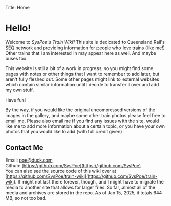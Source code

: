 Title: Home

# Hello!

Welcome to _SysPoe's Train Wiki!_
This site is dedicated to Queensland Rail's SEQ network and providing information for people who love trains (like me!) Other trains that I am interested in may appear here as well. And maybe buses too.

This website is still a bit of a work in progress, so you might find some pages with notes or other things that I want to remember to add later, but aren't fully fleshed out. Some other pages might link to external websites which contain similar information until I decide to transfer it over and add my own stuff.

Have fun!

By the way, if you would like the original uncompressed versions of the images in the gallery, and maybe some other train photos please feel free to [email me](mailto:poe@duck.com). Please also email me if you find any issues with the site, would like me to add more information about a certain topic, or you have your own photos that you would like to add (with full credit given).

## Contact Me

Email: [poe@duck.com](mailto:poe@duck.com) <br>
Github: [https://github.com/SysPoe](https://github.com/SysPoe) <br>
You can also see the source code of this wiki over at [https://github.com/SysPoe/train-wiki](https://github.com/SysPoe/train-wiki). It might not last there forever, though, and I might have to migrate the media to another site that allows for larger files. So far, almost all of the media and archives are stored in the repo. As of Jan 15, 2025, it totals 644 MB, so not too bad.
